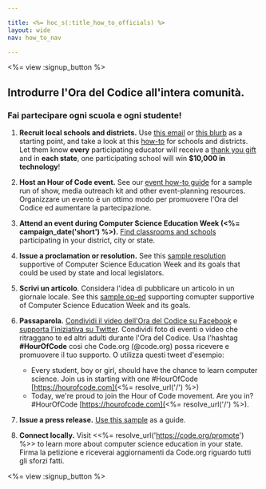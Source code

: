 ```yaml
---

title: <%= hoc_s(:title_how_to_officials) %>
layout: wide
nav: how_to_nav

---
```


<%= view :signup_button %>

## Introdurre l'Ora del Codice all'intera comunità.

### Fai partecipare ogni scuola e ogni studente!

  1. **Recruit local schools and districts.** Use [this email](<%= resolve_url('/resources#sample-emails') %>) or [this blurb](<%= resolve_url('/resources/stats') %>) as a starting point, and take a look at this [how-to](<%= resolve_url('/resources/how-to') %>) for schools and districts. Let them know **every** participating educator will receive a [thank you gift](<%= resolve_url('/resources/how-to') %>) and in **each state**, one participating school will win **$10,000 in technology**!

  2. **Host an Hour of Code event.** See our [event how-to guide](<%= resolve_url('/resources/how-to-event') %>) for a sample run of show, media outreach kit and other event-planning resources. Organizzare un evento è un ottimo modo per promuovere l'Ora del Codice ed aumentare la partecipazione.

  3. **Attend an event during Computer Science Education Week (<%= campaign_date('short') %>).** [Find classrooms and schools](<%= resolve_url('/events') %>) participating in your district, city or state.

  4. **Issue a proclamation or resolution.** See this [sample resolution](<%= resolve_url('resources/proclamation') %>) supportive of Computer Science Education Week and its goals that could be used by state and local legislators.

  5. **Scrivi un articolo**. Considera l'idea di pubblicare un articolo in un giornale locale. See this [sample op-ed](<%= resolve_url('/resources/op-ed') %>) supporting comupter supportive of Computer Science Education Week and its goals.

  6. **Passaparola.** [Condividi il video dell'Ora del Codice su Facebook](https://www.facebook.com/sharer/sharer.php?u=http%3A%2F%2Fhourofcode.com%2Fus) e [supporta l'iniziativa su Twitter](https://twitter.com/intent/tweet?url=http%3A%2F%2Fhourofcode.com&text=I%27m%20participating%20in%20this%20year%27s%20%23HourOfCode%2C%20are%20you%3F%20%40codeorg&original_referer=https%3A%2F%2Fwww.google.com%2Furl%3Fq%3Dhttps%253A%252F%252Ftwitter.com%252Fshare%253Fhashtags%253D%2526amp%253Brelated%253Dcodeorg%2526amp%253Btext%253DI%252527m%252Bparticipating%252Bin%252Bthis%252Byear%252527s%252B%252523HourOfCode%25252C%252Bare%252Byou%25253F%252B%252540codeorg%2526amp%253Burl%253Dhttp%25253A%25252F%25252Fhourofcode.com%26sa%3DD%26sntz%3D1%26usg%3DAFQjCNE1GLTUbKZfMlEh9Aj5w0iswz6PYQ&related=codeorg&hashtags=). Condividi foto di eventi o video che ritraggano te ed altri adulti durante l'Ora del Codice. Usa l'hashtag **#HourOfCode** così che Code.org (@code.org) possa ricevere e promuovere il tuo supporto. O utilizza questi tweet d'esempio:
    
      * Every student, boy or girl, should have the chance to learn computer science. Join us in starting with one #HourOfCode [https://hourofcode.com](<%= resolve_url('/') %>)
      * Today, we're proud to join the Hour of Code movement. Are you in? #HourOfCode [https://hourofcode.com](<%= resolve_url('/') %>).   
          
        

  7. **Issue a press release.** [Use this sample](<%= resolve_url('/resources/official-press-release') %>) as a guide.

  8. **Connect locally.** Visit <<%= resolve_url('https://code.org/promote') %>> to learn more about computer science education in your state. Firma la petizione e riceverai aggiornamenti da Code.org riguardo tutti gli sforzi fatti.

<%= view :signup_button %>